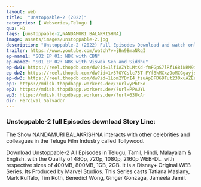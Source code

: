 ```yaml
---
layout: web
title:  "Unstoppable-2 (2022)"
categories: [ Webseries,Telugu ]
qua: HD
tags: [unstoppable-2,NANDAMURI BALAKRISHNA]
image: assets/images/unstoppable-2.jpg
description: "Unstoppable-2 (2022) Full Episodes Download and watch online 720p low file size 500 mb."
trailer: https://www.youtube.com/watch?v=jBn9BmaNRqI
ep-name1: "S02 EP 01: NBK with CBN"
ep-name2: "S01 EP 02: NBK with Viswak Sen and Siddhu"
ep-dw1: https://reel.thopdb.com/dw?id=1lfiAZYbLMtXd-fmFGpS7lRf168iNRM9i
ep-dw2: https://reel.thopdb.com/dw?id=1v37OYCslc75T-FYf8kMCxz9oMCGgayjs
ep-dw3: https://reel.thopdb.com/dw?id=1Lom2YDnI4_fsuApDFD69Tut230xuAZEa
ep1: https://mdisk.thopdbapp.workers.dev/?url=yPht5o
ep2: https://mdisk.thopdbapp.workers.dev/?url=PPAUYL
ep3: https://mdisk.thopdbapp.workers.dev/?url=63UxAr
dir: Percival Salvador
---
```


### Unstoppable-2 full Episodes download Story Line:
The Show NANDAMURI BALAKRISHNA interacts with other celebrities and colleagues in the Telugu Film Industry called Tollywood.

Download Unstoppable-2 All Episodes in Telugu, Tamil, Hindi, Malayalam & English. with the Quality of 480p, 720p, 1080p, 2160p WEB-DL. with respective sizes of 400MB, 800MB, 1GB, 2GB. It is a Disney+ Original WEB Series. Its Produced by Marvel Studios. This Series casts Tatiana Maslany, Mark Ruffalo, Tim Roth, Benedict Wong, Ginger Gonzaga, Jameela Jamil.

